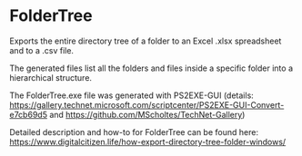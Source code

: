 # FolderTree

Exports the entire directory tree of a folder to an Excel .xlsx spreadsheet and to a .csv file.

The generated files list all the folders and files inside a specific folder into a hierarchical structure.

The FolderTree.exe file was generated with PS2EXE-GUI (details: https://gallery.technet.microsoft.com/scriptcenter/PS2EXE-GUI-Convert-e7cb69d5 and https://github.com/MScholtes/TechNet-Gallery)

Detailed description and how-to for FolderTree can be found here: https://www.digitalcitizen.life/how-export-directory-tree-folder-windows/
